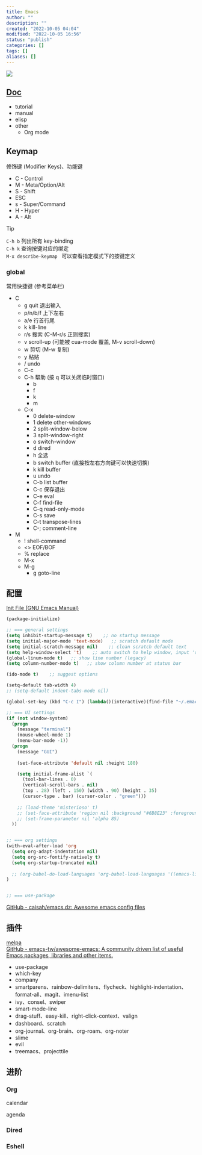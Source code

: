 ```yaml
---
title: Emacs
author: ""
description: ""
created: "2022-10-05 04:04"
modified: "2022-10-05 16:56"
status: "publish"
categories: []
tags: []
aliases: []
---
```


![](../../../resources/attachments/Emacs-20221005.png)

## [Doc](https://www.gnu.org/software/emacs/documentation.html)

- tutorial
- manual
- elisp
- other
    - Org mode

## Keymap

修饰键 (Modifier Keys)、功能键
- C - Control
- M - Meta/Option/Alt
- S - Shift
- ESC
- s - Super/Command
- H - Hyper
- A - Alt

>[!tip] 
>`C-h b` 列出所有 key-binding  
>`C-h k` 查询按键对应的绑定  
>`M-x describe-keymap ` 可以查看指定模式下的按键定义

### global
常用快捷键 (参考菜单栏)
- C
    - g  quit 退出输入
    - p/n/b/f 上下左右
    - a/e 行首行尾
    - k kill-line
    - r/s 搜索 (C-M-r/s 正则搜索)
    - v scroll-up (可能被 cua-mode 覆盖, M-v scroll-down)
    - w 剪切 (M-w 复制)
    - y 粘贴
    - / undo
    - C-c
    - C-h 帮助 (按 q 可以关闭临时窗口)
        - b
        - f
        - k
        - m
    - C-x
        - 0 delete-window
        - 1 delete other-windows
        - 2 split-window-below
        - 3 split-window-right
        - o switch-window
        - d dired
        - h 全选
        - b switch buffer (直接按左右方向键可以快速切换)
        - k kill buffer
        - u undo
        - C-b list buffer
        - C-c 保存退出
        - C-e eval
        - C-f find-file
        - C-q read-only-mode
        - C-s save
        - C-t transpose-lines
        - C-; comment-line
- M
    - ! shell-command
    - <> EOF/BOF
    - % replace
    - M-x
    - M-g
        - g goto-line

## 配置
[Init File (GNU Emacs Manual)](https://www.gnu.org/software/emacs/manual/html_node/emacs/Init-File.html)

```lisp
(package-initialize)

;; === general settings
(setq inhibit-startup-message t)    ;; no startup message
(setq initial-major-mode 'text-mode)   ;; scratch default mode
(setq initial-scratch-message nil)    ;; clean scratch default text
(setq help-window-select 't)    ;; auto switch to help window, input 'q' for quit
(global-linum-mode t)   ;; show line number (legacy)
(setq column-number-mode t)   ;; show column number at status bar

(ido-mode t)    ;; suggest options

(setq-default tab-width 4)
;; (setq-default indent-tabs-mode nil)

(global-set-key (kbd "C-c I") (lambda()(interactive)(find-file "~/.emacs.d/init.el")))

;; === UI settings
(if (not window-system)
  (progn 
    (message "terminal")
    (mouse-wheel-mode 1)
    (menu-bar-mode -1))
  (progn 
    (message "GUI")
    
    (set-face-attribute 'default nil :height 180)

    (setq initial-frame-alist `(
      (tool-bar-lines . 0)
      (vertical-scroll-bars . nil)
      (top . 28) (left . 150) (width . 90) (height . 35)
      (cursor-type . bar) (cursor-color . "green")))
    
    ;; (load-theme 'misterioso' t)
    ;; (set-face-attribute 'region nil :background "#6B8E23" :foreground "white")
    ;; (set-frame-parameter nil 'alpha 85)
  ))


;; === org settings
(with-eval-after-load 'org
  (setq org-adapt-indentation nil)
  (setq org-src-fontify-natively t)
  (setq org-startup-truncated nil)
  
  ;; (org-babel-do-load-languages 'org-babel-load-languages '((emacs-lisp . t) (shell . t) (python . t)))
)


;; === use-package

```

[GitHub - caisah/emacs.dz: Awesome emacs config files](https://github.com/caisah/emacs.dz)

## 插件
[melpa](https://melpa.org)  
[GitHub - emacs-tw/awesome-emacs: A community driven list of useful Emacs packages, libraries and other items.](https://github.com/emacs-tw/awesome-emacs)  

- use-package
- which-key
- company
- smartparens、rainbow-delimiters、flycheck、highlight-indentation、format-all、magit、imenu-list
- ivy、consel、swiper
- smart-mode-line
- drag-stuff、easy-kill、right-click-context、valign
- dashboard、scratch
- org-journal、org-brain、org-roam、org-noter
- slime
- evil
- treemacs、projecttile

## 进阶

### Org

calendar

agenda

### Dired

### Eshell
